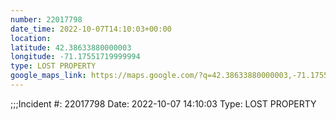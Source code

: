 ```yaml
---
number: 22017798
date_time: 2022-10-07T14:10:03+00:00
location: 
latitude: 42.38633880000003
longitude: -71.17551719999994
type: LOST PROPERTY
google_maps_link: https://maps.google.com/?q=42.38633880000003,-71.17551719999994
---
```


;;;Incident #: 22017798  Date: 2022-10-07 14:10:03   Type: LOST PROPERTY
